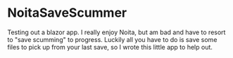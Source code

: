 # NoitaSaveScummer

Testing out a blazor app. I really enjoy Noita, but am bad and have to resort to "save scumming" to progress. 
Luckily all you have to do is save some files to pick up from your last save, so I wrote this little app to help out.
